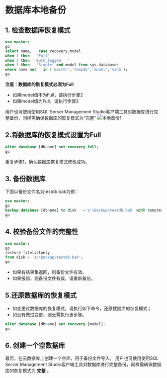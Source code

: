 # 数据库本地备份

## 1.  检查数据库恢复模式
```SQL
use master;
go
select name,   case recovery_model
when 1 then   'Full'
when 2 then ' Bulk_logged   '
when 3 then   'Simple' end model from sys.databases
where name not   in ('master','tempdb','model','msdb');
go
```

**注意：数据库的恢复模式必须为Full**
- 如果model值不为Full，请执行步骤2
- 如果model值为Full，请执行步骤3

用户也可使用使用SQL Server Management Studio客户端工具对数据库进行完整备份，同样需确保数据库的恢复模式为“完整”
![本地备份1](../../../../../../image/RDS/Backup-Local-Database-1.png)

## 2.将数据库的恢复模式设置为Full
```SQL
alter database [dbname] set recovery full;
go
```

重复步骤1，确认数据库恢复模式修改成功。

## 3.  备份数据库
下面以备份文件名为testdb.bak为例：
```SQL
use master;
go
backup database [dbname] to disk   ='z:\Backup\testdb.bak' with compression,init,stats=5;
go
```
## 4. 校验备份文件的完整性
```SQL
use master;
go
restore filelistonly 
from disk = 'z:\backup\testdb.bak';
go
```
- 如果有结果集返回，则备份文件有效。
- 如果报错，则备份文件有误，请重新备份。



## 5.还原数据库的恢复模式
- 如变更过数据库的恢复模式，请执行如下命令，还原数据库的恢复模式；
- 如没有做过变更，则无需执行该步骤。
```SQL
alter database [dbname] set recovery [model];
go
```


## 6.    创建一个空数据库
最后，在云数据库上创建一个空库，用于备份文件导入。
用户也可使用使用SQL Server Management Studio客户端工具对数据库进行完整备份，同样需确保数据库的恢复模式为 **完整** 。
